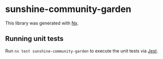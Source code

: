 # sunshine-community-garden

This library was generated with [Nx](https://nx.dev).

## Running unit tests

Run `nx test sunshine-community-garden` to execute the unit tests via [Jest](https://jestjs.io).

